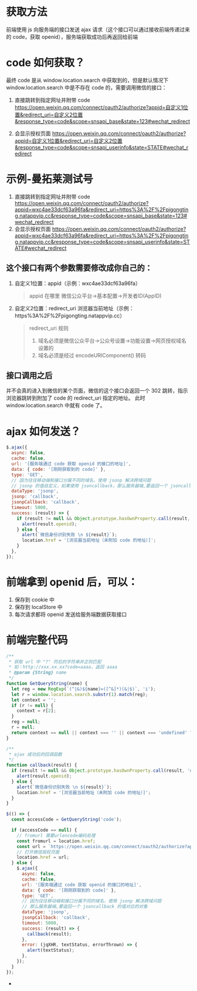# 获取方法
前端使用 js 向服务端的接口发送 ajax 请求（这个接口可以通过接收前端传递过来的 code，获取 openid），服务端获取成功后再返回给前端


# code 如何获取？
最终 code 是从 window.location.search 中获取到的，但是默认情况下 window.location.search 中是不存在 code 的，需要调用微信的接口：

1. 直接跳转到指定网址并附带 code
https://open.weixin.qq.com/connect/oauth2/authorize?appid=自定义1位置&redirect_uri=自定义2位置&response_type=code&scope=snsapi_base&state=123#wechat_redirect

2. 会显示授权页面
https://open.weixin.qq.com/connect/oauth2/authorize?appid=自定义1位置&redirect_uri=自定义2位置&response_type=code&scope=snsapi_userinfo&state=STATE#wechat_redirect


# 示例-曼拓莱测试号
1. 直接跳转到指定网址并附带 code
https://open.weixin.qq.com/connect/oauth2/authorize?appid=wxc4ae33dcf63a96fa&redirect_uri=https%3A%2F%2Fpigongting.natappvip.cc&response_type=code&scope=snsapi_base&state=123#wechat_redirect
2. 会显示授权页面
https://open.weixin.qq.com/connect/oauth2/authorize?appid=wxc4ae33dcf63a96fa&redirect_uri=https%3A%2F%2Fpigongting.natappvip.cc&response_type=code&scope=snsapi_userinfo&state=STATE#wechat_redirect



## 这个接口有两个参数需要修改成你自己的：
1. 自定义1位置：appid（示例：wxc4ae33dcf63a96fa）
    > appid 在哪里
    > 微信公众平台->基本配置->开发者ID(AppID)

2. 自定义2位置：redirect_uri 浏览器当前地址（示例：https%3A%2F%2Fpigongting.natappvip.cc）
    > redirect_uri 规则
    > 1. 域名必须是微信公众平台->公众号设置->功能设置->网页授权域名设置的
    > 2. 域名必须是经过 encodeURIComponent() 转码


## 接口调用之后
并不会真的进入到微信的某个页面，微信的这个接口会返回一个 302 跳转，指示浏览器跳转到附加了 code 的 redirect_uri 指定的地址。
此时 window.location.search 中就有 code 了。


# ajax 如何发送？

```javascript
$.ajax({
  async: false,
  cache: false,
  url: '[服务端通过 code 获取 openid 的接口的地址]',
  data: { code: '[刚刚获取到的 code]' },
  type: 'GET',
  // 因为往往移动端和接口分属不同的域名，使用 jsonp 解决跨域问题
  // jsonp 的值自定义，如果使用 jsoncallback，那么服务器端,要返回一个 jsoncallback 的值对应的对象
  dataType: 'jsonp',
  jsonp: 'callback',
  jsonpCallback: 'callback',
  timeout: 5000,
  success: (result) => {
    if (result != null && Object.prototype.hasOwnProperty.call(result, 'openid') && result.openid !== '') {
      alert(result.openid);
    } else {
      alert(`微信身份识别失败 \n ${result}`);
      location.href = '[浏览器当前地址（未附加 code 的地址）]';
    }
  },
});
```

# 前端拿到 openid 后，可以：

1. 保存到 cookie 中
2. 保存到 localStore 中
3. 每次请求都将 openid 发送给服务端数据获取接口

# 前端完整代码

```javascript
/**
 * 获取 url 中 "?" 符后的字符串并正则匹配
 * 如：http://xxx.xx.xx?code=aaaa，返回 aaaa
 * @param {String} name
 */
function GetQueryString(name) {
  let reg = new RegExp(`(^|&)${name}=([^&]*)(&|$)`, 'i');
  let r = window.location.search.substr(1).match(reg);
  let context = '';
  if (r != null) {
    context = r[2];
  }
  reg = null;
  r = null;
  return context == null || context === '' || context === 'undefined' ? '' : context;
}

/**
 * ajax 成功后的回调函数
 */
function callback(result) {
  if (result != null && Object.prototype.hasOwnProperty.call(result, 'openid') && result.openid !== '') {
    alert(result.openid);
  } else {
    alert(`微信身份识别失败 \n ${result}`);
    location.href = '[浏览器当前地址（未附加 code 的地址）]';
  }
}

$(() => {
  const accessCode = GetQueryString('code');

  if (accessCode == null) {
    // fromurl 需要urlencode编码处理
    const fromurl = location.href;
    const url = `https://open.weixin.qq.com/connect/oauth2/authorize?appid=${'自定义1位置'}&redirect_uri=${'自定义2位置'}&response_type=code&scope=snsapi_base&state=STATE%23wechat_redirect&connect_redirect=1#wechat_redirect`;
    // 打开微信授权页面
    location.href = url;
  } else {
    $.ajax({
      async: false,
      cache: false,
      url: '[服务端通过 code 获取 openid 的接口的地址]',
      data: { code: '[刚刚获取到的 code]' },
      type: 'GET',
      // 因为往往移动端和接口分属不同的域名，使用 jsonp 解决跨域问题
      // 那么服务器端,要返回一个 jsoncallback 的值对应的对象
      dataType: 'jsonp',
      jsonpCallback: 'callback',
      timeout: 5000,
      success: (result) => {
        callback(result);
      },
      error: (jqXHR, textStatus, errorThrown) => {
        alert(textStatus);
      },
    });
  }
});
```
































*
